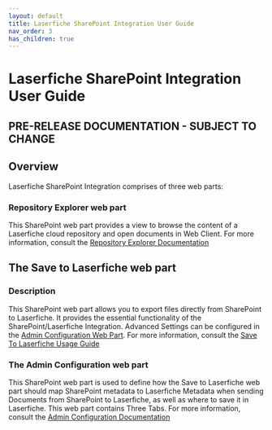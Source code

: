 ```yaml
---
layout: default
title: Laserfiche SharePoint Integration User Guide
nav_order: 3
has_children: true
---
```


# Laserfiche SharePoint Integration User Guide

## PRE-RELEASE DOCUMENTATION - SUBJECT TO CHANGE

## Overview
Laserfiche SharePoint Integration comprises of three web parts:

### Repository Explorer web part
This SharePoint web part provides a view to browse the content of a
Laserfiche cloud repository and open documents in Web Client. For more information, consult the [Repository Explorer Documentation](./repository-explorer-usage.md)

## The Save to Laserfiche web part

### Description
This SharePoint web part allows you to export files directly from SharePoint to Laserfiche. It provides the essential functionality of the SharePoint/Laserfiche Integration. Advanced Settings can be configured in the [Admin Configuration Web Part](./user-documentation.md#the-admin-configuration-web-part). For more information, consult the [Save To Laserfiche Usage Guide](./save-to-laserfiche-usage.md)

### The Admin Configuration web part 

This SharePoint web part is used to define how the Save to
Laserfiche web part should map SharePoint metadata to Laserfiche
Metadata when sending Documents from SharePoint to Laserfiche, as well
as where to save it in Laserfiche. This web part contains Three Tabs. 
For more information, consult the [Admin Configuration Documentation](./admin-config-usage.md)

